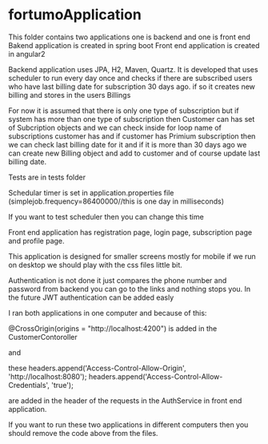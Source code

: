 # fortumoApplication

This folder contains two applications one is backend and one is front end
Bakend application is created in spring boot
Front end application is created in angular2

Backend application uses JPA, H2, Maven, Quartz.
 It is developed that uses scheduler to run every day once and checks if there are subscribed users who have last billing date for subscription 30 days ago. if so it creates new billing and stores in the users Billings

 For now it is assumed that there is only one type of subscription but if system has more than one type of subscription then Customer can has set of Subcription objects and we can check inside for loop name of subscriptions customer has and if customer has Primium subscription then we can check last billing date for it and if it is more than 30 days ago we can create new Billing object and add to customer and of course update last billing date. 

 Tests are in tests folder 

 Schedular timer is set in  application.properties file (simplejob.frequency=86400000//this is one day in milliseconds)

 If you want to test scheduler then you can change this time

 Front end application has registration page, login page, subscription page and profile page. 

 This application is designed for smaller screens mostly for mobile if we run on desktop we should play with the css files little bit.

 Authentication is not done it just compares the phone number and password from backend you can go to the links and nothing stops you. In the future JWT authentication can be added easly 


 
 I ran both applications in one computer and because of this:

 @CrossOrigin(origins = "http://localhost:4200") is added in the CustomerContoroller 

 and 

 these 
 headers.append('Access-Control-Allow-Origin', 'http://localhost:8080');
 headers.append('Access-Control-Allow-Credentials', 'true');

 are added in the header of the requests in the AuthService in front end application.

 If you want to run these two applications in different computers then you should remove the code above from the files.